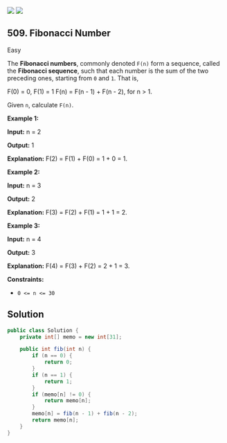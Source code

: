 [![](https://img.shields.io/github/stars/javadev/LeetCode-in-Java?label=Stars&style=flat-square)](https://github.com/javadev/LeetCode-in-Java)
[![](https://img.shields.io/github/forks/javadev/LeetCode-in-Java?label=Fork%20me%20on%20GitHub%20&style=flat-square)](https://github.com/javadev/LeetCode-in-Java/fork)

## 509\. Fibonacci Number

Easy

The **Fibonacci numbers**, commonly denoted `F(n)` form a sequence, called the **Fibonacci sequence**, such that each number is the sum of the two preceding ones, starting from `0` and `1`. That is,

F(0) = 0, F(1) = 1 F(n) = F(n - 1) + F(n - 2), for n > 1.

Given `n`, calculate `F(n)`.

**Example 1:**

**Input:** n = 2

**Output:** 1

**Explanation:** F(2) = F(1) + F(0) = 1 + 0 = 1.

**Example 2:**

**Input:** n = 3

**Output:** 2

**Explanation:** F(3) = F(2) + F(1) = 1 + 1 = 2.

**Example 3:**

**Input:** n = 4

**Output:** 3

**Explanation:** F(4) = F(3) + F(2) = 2 + 1 = 3.

**Constraints:**

*   `0 <= n <= 30`

## Solution

```java
public class Solution {
    private int[] memo = new int[31];

    public int fib(int n) {
        if (n == 0) {
            return 0;
        }
        if (n == 1) {
            return 1;
        }
        if (memo[n] != 0) {
            return memo[n];
        }
        memo[n] = fib(n - 1) + fib(n - 2);
        return memo[n];
    }
}
```